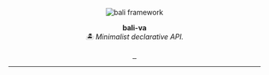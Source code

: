 <p align="center">
  <img src="https://raw.githubusercontent.com/bali-framework/bali/master/docs/img/bali.png" alt='bali framework' />
</p>
<p align="center">
    <b>bali-va</b><br />
    <em>🏝 Minimalist declarative API.</em>
</p>

<p align="center">
    <a href="https://pepy.tech/project/bali-va">
        <img src="https://pepy.tech/badge/bali-va" alt="" />
    </a>
    <a href="https://pypi.org/project/bali-va/">
        <img src="https://img.shields.io/pypi/v/bali-va" alt="" />
    </a>
    <a href="https://github.com/bali-framework/bali-va/actions/workflows/python-ci.yml">
      <img src="https://github.com/bali-framework/bali-va/actions/workflows/python-ci.yml/badge.svg" alt="" />
    </a>
</p>

---
